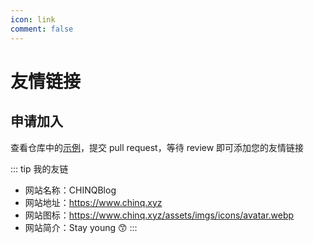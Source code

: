 ```yaml
---
icon: link
comment: false
---
```

# 友情链接

<friendlink />

## 申请加入

查看仓库中的[示例](https://github.com/CQBerry/blog/pulls)，提交 pull request，等待 review 即可添加您的友情链接

::: tip 我的友链

- 网站名称：CHINQBlog
- 网站地址：<https://www.chinq.xyz>
- 网站图标：<https://www.chinq.xyz/assets/imgs/icons/avatar.webp>
- 网站简介：Stay young 😙
:::
